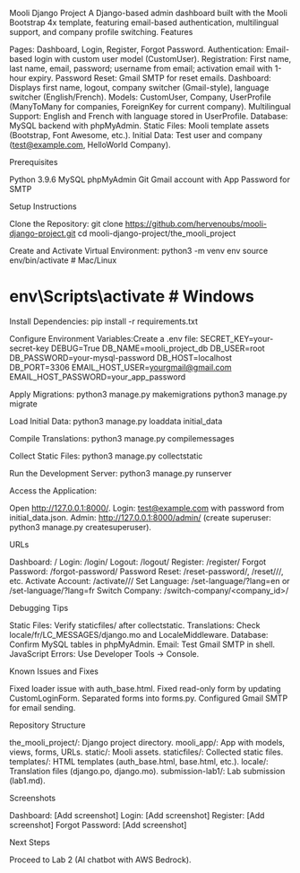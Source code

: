 Mooli Django Project
A Django-based admin dashboard built with the Mooli Bootstrap 4x template, featuring email-based authentication, multilingual support, and company profile switching.
Features

Pages: Dashboard, Login, Register, Forgot Password.
Authentication: Email-based login with custom user model (CustomUser).
Registration: First name, last name, email, password; username from email; activation email with 1-hour expiry.
Password Reset: Gmail SMTP for reset emails.
Dashboard: Displays first name, logout, company switcher (Gmail-style), language switcher (English/French).
Models: CustomUser, Company, UserProfile (ManyToMany for companies, ForeignKey for current company).
Multilingual Support: English and French with language stored in UserProfile.
Database: MySQL backend with phpMyAdmin.
Static Files: Mooli template assets (Bootstrap, Font Awesome, etc.).
Initial Data: Test user and company (test@example.com, HelloWorld Company).

Prerequisites

Python 3.9.6
MySQL
phpMyAdmin
Git
Gmail account with App Password for SMTP

Setup Instructions

Clone the Repository:
git clone https://github.com/hervenoubs/mooli-django-project.git
cd mooli-django-project/the_mooli_project


Create and Activate Virtual Environment:
python3 -m venv env
source env/bin/activate  # Mac/Linux
# env\Scripts\activate  # Windows


Install Dependencies:
pip install -r requirements.txt


Configure Environment Variables:Create a .env file:
SECRET_KEY=your-secret-key
DEBUG=True
DB_NAME=mooli_project_db
DB_USER=root
DB_PASSWORD=your-mysql-password
DB_HOST=localhost
DB_PORT=3306
EMAIL_HOST_USER=yourgmail@gmail.com
EMAIL_HOST_PASSWORD=your_app_password


Apply Migrations:
python3 manage.py makemigrations
python3 manage.py migrate


Load Initial Data:
python3 manage.py loaddata initial_data


Compile Translations:
python3 manage.py compilemessages


Collect Static Files:
python3 manage.py collectstatic


Run the Development Server:
python3 manage.py runserver


Access the Application:

Open http://127.0.0.1:8000/.
Login: test@example.com with password from initial_data.json.
Admin: http://127.0.0.1:8000/admin/ (create superuser: python3 manage.py createsuperuser).



URLs

Dashboard: /
Login: /login/
Logout: /logout/
Register: /register/
Forgot Password: /forgot-password/
Password Reset: /reset-password/, /reset/<uidb64>/<token>/, etc.
Activate Account: /activate/<uidb64>/<token>/
Set Language: /set-language/?lang=en or /set-language/?lang=fr
Switch Company: /switch-company/<company_id>/

Debugging Tips

Static Files: Verify staticfiles/ after collectstatic.
Translations: Check locale/fr/LC_MESSAGES/django.mo and LocaleMiddleware.
Database: Confirm MySQL tables in phpMyAdmin.
Email: Test Gmail SMTP in shell.
JavaScript Errors: Use Developer Tools → Console.

Known Issues and Fixes

Fixed loader issue with auth_base.html.
Fixed read-only form by updating CustomLoginForm.
Separated forms into forms.py.
Configured Gmail SMTP for email sending.

Repository Structure

the_mooli_project/: Django project directory.
mooli_app/: App with models, views, forms, URLs.
static/: Mooli assets.
staticfiles/: Collected static files.
templates/: HTML templates (auth_base.html, base.html, etc.).
locale/: Translation files (django.po, django.mo).
submission-lab1/: Lab submission (lab1.md).

Screenshots

Dashboard: [Add screenshot]
Login: [Add screenshot]
Register: [Add screenshot]
Forgot Password: [Add screenshot]

Next Steps

Proceed to Lab 2 (AI chatbot with AWS Bedrock).
